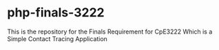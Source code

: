 # php-finals-3222
This is the repository for the Finals Requirement for CpE3222 Which is a Simple Contact Tracing Application
